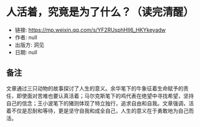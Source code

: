 # 人活着，究竟是为了什么？（读完清醒）

- 链接: https://mp.weixin.qq.com/s/YF2RUsphHlI6_HKYkeyadw
- 作者: null
- 出版方: 洞见
- 日期: null

## 备注

文章通过三只动物的故事探讨了人生的意义。余华笔下的牛象征着生命赋予的责任，即使面对苦难也要认真活着；马尔克斯笔下的鸡代表在绝望中寻找希望，坚持自己的信念；王小波笔下的猪则体现了特立独行，追求自由和自我。文章强调，活着不仅是忍耐和等待，更是坚守自我和成全自己，人生的意义在于勇敢地为自己而活。

